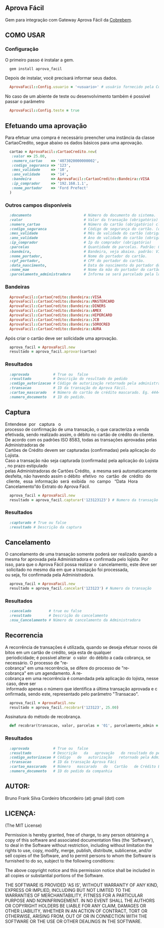 Aprova Fácil
------------

Gem para integração com Gateway Aprova Fácil da [Cobrebem](https://www.cobrebemx.com.br).

COMO USAR
---------

### Configuração

O primeiro passo é instalar a gem.

```ruby
  gem install aprova_facil
```

Depois de instalar, você precisará informar seus dados.

```ruby
  AprovaFacil::Config.usuario = '<usuario>' # usuário fornecido pela Cobrebem
```

No caso de um abiente de teste ou desenvolvimento também é possível passar o parâmetro

```ruby
  AprovaFacil::Config.teste = true
```

Efetuando uma aprovação
-----------------------

Para efetuar uma compra é necessário preencher uma instância da classe CartaoCredito, 
segue abaixo os dados básicos para uma aprovação.

```ruby
  cartao = AprovaFacil::CartaoCredito.new(
   :valor => 25.00,
   :numero_cartao    => '4073020000000002', 
   :codigo_seguranca => '123', 
   :mes_validade     => '10', 
   :ano_validade     => '14', 
   :bandeira         => AprovaFacil::CartaoCredito::Bandeira::VISA
   :ip_comprador     => '192.168.1.1', 
   :nome_portador    => 'Ford Prefect'
  )
```

### Outros campos disponíveis

```ruby
  :documento                        # Número do documento do sistema. 
  :valor                            # Valor da transação (obrigatório)
  :numero_cartao                    # Número do cartão (obrigatório) claro! :D
  :codigo_seguranca                 # Código de segurança do cartão. (obrigatório)
  :mes_validade                     # Mês de validade do cartão (obrigatório)
  :ano_validade                     # Ano de validade do cartão (obrigatório)
  :ip_comprador                     # Ip do comprador (obrigatório)
  :parcelas                         # Quantidade de parcelas. Padrão: 01
  :bandeira,                        # Bandeira, veja abaixo. padrão: VISA
  :nome_portador,                   # Nome do portador do cartão.
  :cpf_portador,                    # CPF do portador do cartão.
  :data_nascimento,                 # Data de nascimento do portador do cartão.
  :nome_mae                         # Nome da mão do portador do cartão.
  :parcelamento_administradora      # Informa se será parcelado pela loja ou pela adminsitrador. Padrão: true
```

### Bandeiras

```ruby
  AprovaFacil::CartaoCredito::Bandeira::VISA      
  AprovaFacil::CartaoCredito::Bandeira::MASTERCARD
  AprovaFacil::CartaoCredito::Bandeira::DINERS    
  AprovaFacil::CartaoCredito::Bandeira::AMEX      
  AprovaFacil::CartaoCredito::Bandeira::HIPERCARD 
  AprovaFacil::CartaoCredito::Bandeira::JCB       
  AprovaFacil::CartaoCredito::Bandeira::SOROCRED  
  AprovaFacil::CartaoCredito::Bandeira::AURA      
```

Após criar o cartão deve ser solicidade uma aprovação.

```ruby
  aprova_facil = AprovaFacil.new
  resultado = aprova_facil.aprovar(cartao)
```

### Resultados

```ruby
  :aprovada           # True ou  false
  :resultado          # Descrição do resultado do pedido
  :codigo_autorizacao # Código de autorização retornado pela administradora do cartão.
  :transacao          # ID da transação do Aprova Fácil.
  :cartao_mascarado   # Número do cartão de crédito mascarado. Eg. 444433******1111
  :numero_documento   # ID do pedido.
```

Captura
-------

  Entende­se  por   captura   o processo de confirmação de uma transação, o que caracteriza a venda 
efetivada, sendo realizado assim, o débito no cartão de crédito do cliente.
  De acordo com os padrões ISO 8583, todas as transações aprovadas pelas Administradoras de 
Cartões de Crédito devem ser capturadas (confirmadas) pela aplicação do Lojista.
  Caso a transação não seja capturada (confirmada) pela aplicação do Lojista, no prazo estipulado 
pelas Administradoras de Cartões Crédito,  a mesma será automaticamente desfeita, não havendo assim o 
débito  efetivo  no  cartão  de  crédito  do  cliente,  essa  informação  será  exibida   no  campo  
“Data  Hora Cancelamento”do Extrato do Aprova Fácil.

```ruby
  aprova_facil = AprovaFacil.new
  resultado = aprova_facil.capturar('123123123') # Numero da transação
```

### Resultados

```ruby
  :capturado # True ou false
  :resultado # Descrição da captura
```

Cancelamento
------------

  O cancelamento de uma transação somente poderá ser realizado quando a mesma for aprovada pela 
Administradora e confirmada pelo lojista. Por isso, para que o Aprova Fácil possa realizar o 
cancelamento, este deve ser  solicitado no mesmo dia em que a transação foi processada, 
ou seja, foi confirmada pela Administradora.

```ruby
  aprova_facil = AprovaFacil.new
  resultado = aprova_facil.cancelar('123123') # Numero da transação
```

### Resultados

```ruby
  :cancelado        # true ou false
  :resultado        # Descrição do cancelamento
  :nsu_Cancelamento # Número de cancelamento da Administradora
```

Recorrencia
-----------

  A recorrência de transações é utilizada, quando se deseja efetuar novos débitos em um cartão de
crédito, seja esta de qualquer  periodicidade; é possível alterar  o valor  do débito a cada cobrança, se
necessário.
  O processo de "re­cobrança" em uma recorrência, se difere do processo de "re­cobrança" em um
agendamento. A re­cobrança em uma recorrência é comandada pela aplicação do lojista, nesse caso, deve
ser  informado apenas o número que identifica a última transação aprovada e confirmada, sendo este,
representado pelo parâmetro "Transacao".

```ruby
  aprova_facil = AprovaFacil.new
  resultado = aprova_facil.recobrar('123123', 25.00)
```

Assinatura do método de recobrança.

```ruby
  def recobrar(transacao, valor, parcelas = '01', parcelamento_admin = true )
```

### Resultados

```ruby
  :aprovada           # True ou  false
  :resultado          # Descrição   da   aprovação   do resultado do pedido
  :codigo_autorizacao # Código   de   autorização   retornado pela Administradora  do  cartão  de crédito
  :transacao          # ID da transação Aprova Fáci
  :cartao_mascarado   # Número   mascarado   do   Cartão   de Crédito Eg. 444433******1111
  :numero_documento   # ID do pedido da companhia
```

AUTOR:
------

Bruno Frank Silva Cordeiro bfscordeiro (at) gmail (dot) com

LICENÇA:
--------

(The MIT License)

Permission is hereby granted, free of charge, to any person obtaining
a copy of this software and associated documentation files (the
'Software'), to deal in the Software without restriction, including
without limitation the rights to use, copy, modify, merge, publish,
distribute, sublicense, and/or sell copies of the Software, and to
permit persons to whom the Software is furnished to do so, subject to
the following conditions:

The above copyright notice and this permission notice shall be
included in all copies or substantial portions of the Software.

THE SOFTWARE IS PROVIDED 'AS IS', WITHOUT WARRANTY OF ANY KIND,
EXPRESS OR IMPLIED, INCLUDING BUT NOT LIMITED TO THE WARRANTIES OF
MERCHANTABILITY, FITNESS FOR A PARTICULAR PURPOSE AND NONINFRINGEMENT.
IN NO EVENT SHALL THE AUTHORS OR COPYRIGHT HOLDERS BE LIABLE FOR ANY
CLAIM, DAMAGES OR OTHER LIABILITY, WHETHER IN AN ACTION OF CONTRACT,
TORT OR OTHERWISE, ARISING FROM, OUT OF OR IN CONNECTION WITH THE
SOFTWARE OR THE USE OR OTHER DEALINGS IN THE SOFTWARE.